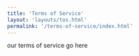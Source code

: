 ```yaml
---
title: 'Terms of Service'
layout: 'layouts/tos.html'
permalink: '/terms-of-service/index.html'
---
```


our terms of service go here

